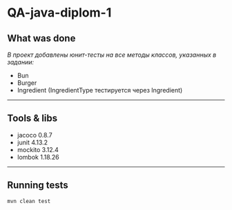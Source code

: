 # QA-java-diplom-1

## What was done
*В проект добавлены юнит-тесты на все методы классов, указанных в задании:*
* Bun
* Burger
* Ingredient (IngredientType тестируется через Ingredient)
___
## Tools & libs
* jacoco 0.8.7
* junit 4.13.2
* mockito 3.12.4
* lombok 1.18.26
___
## Running tests
`mvn clean test`